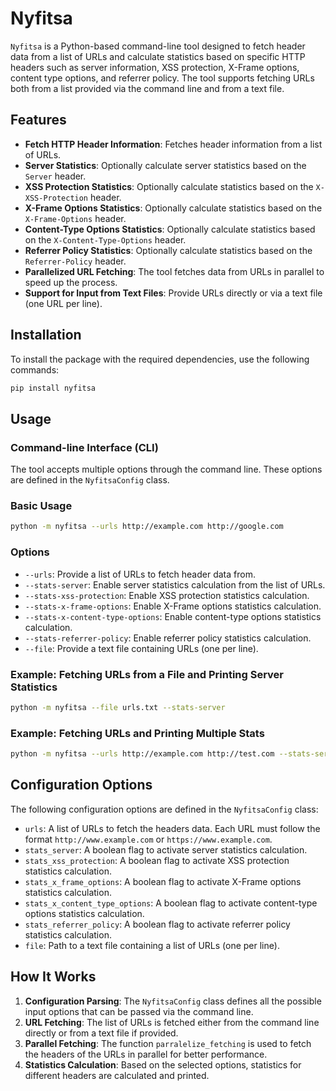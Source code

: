 # Nyfitsa

`Nyfitsa` is a Python-based command-line tool designed to fetch header data from a list of URLs and calculate statistics based on specific HTTP headers such as server information, XSS protection, X-Frame options, content type options, and referrer policy. The tool supports fetching URLs both from a list provided via the command line and from a text file.

## Features

- **Fetch HTTP Header Information**: Fetches header information from a list of URLs.
- **Server Statistics**: Optionally calculate server statistics based on the `Server` header.
- **XSS Protection Statistics**: Optionally calculate statistics based on the `X-XSS-Protection` header.
- **X-Frame Options Statistics**: Optionally calculate statistics based on the `X-Frame-Options` header.
- **Content-Type Options Statistics**: Optionally calculate statistics based on the `X-Content-Type-Options` header.
- **Referrer Policy Statistics**: Optionally calculate statistics based on the `Referrer-Policy` header.
- **Parallelized URL Fetching**: The tool fetches data from URLs in parallel to speed up the process.
- **Support for Input from Text Files**: Provide URLs directly or via a text file (one URL per line).

## Installation

To install the package with the required dependencies, use the following commands:

```bash
pip install nyfitsa
```

## Usage

### Command-line Interface (CLI)

The tool accepts multiple options through the command line. These options are defined in the `NyfitsaConfig` class.

### Basic Usage

```bash
python -m nyfitsa --urls http://example.com http://google.com
```

### Options

- `--urls`: Provide a list of URLs to fetch header data from.
- `--stats-server`: Enable server statistics calculation from the list of URLs.
- `--stats-xss-protection`: Enable XSS protection statistics calculation.
- `--stats-x-frame-options`: Enable X-Frame options statistics calculation.
- `--stats-x-content-type-options`: Enable content-type options statistics calculation.
- `--stats-referrer-policy`: Enable referrer policy statistics calculation.
- `--file`: Provide a text file containing URLs (one per line).

### Example: Fetching URLs from a File and Printing Server Statistics

```bash
python -m nyfitsa --file urls.txt --stats-server
```

### Example: Fetching URLs and Printing Multiple Stats

```bash
python -m nyfitsa --urls http://example.com http://test.com --stats-server --stats-xss-protection
```

## Configuration Options

The following configuration options are defined in the `NyfitsaConfig` class:

- `urls`: A list of URLs to fetch the headers data. Each URL must follow the format `http://www.example.com` or `https://www.example.com`.
- `stats_server`: A boolean flag to activate server statistics calculation.
- `stats_xss_protection`: A boolean flag to activate XSS protection statistics calculation.
- `stats_x_frame_options`: A boolean flag to activate X-Frame options statistics calculation.
- `stats_x_content_type_options`: A boolean flag to activate content-type options statistics calculation.
- `stats_referrer_policy`: A boolean flag to activate referrer policy statistics calculation.
- `file`: Path to a text file containing a list of URLs (one per line).

## How It Works

1. **Configuration Parsing**: The `NyfitsaConfig` class defines all the possible input options that can be passed via the command line.
2. **URL Fetching**: The list of URLs is fetched either from the command line directly or from a text file if provided.
3. **Parallel Fetching**: The function `parralelize_fetching` is used to fetch the headers of the URLs in parallel for better performance.
4. **Statistics Calculation**: Based on the selected options, statistics for different headers are calculated and printed.